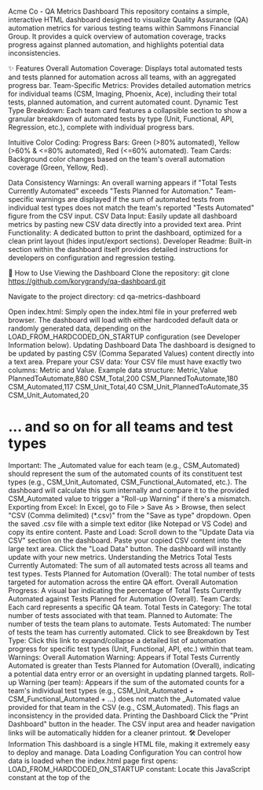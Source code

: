 Acme Co - QA Metrics Dashboard
This repository contains a simple, interactive HTML dashboard designed to visualize Quality Assurance (QA) automation metrics for various testing teams within Sammons Financial Group. It provides a quick overview of automation coverage, tracks progress against planned automation, and highlights potential data inconsistencies.

✨ Features
Overall Automation Coverage: Displays total automated tests and tests planned for automation across all teams, with an aggregated progress bar.
Team-Specific Metrics: Provides detailed automation metrics for individual teams (CSM, Imaging, Phoenix, Ace), including their total tests, planned automation, and current automated count.
Dynamic Test Type Breakdown: Each team card features a collapsible section to show a granular breakdown of automated tests by type (Unit, Functional, API, Regression, etc.), complete with individual progress bars.

Intuitive Color Coding:
Progress Bars: Green (>80% automated), Yellow (>60% & <=80% automated), Red (<=60% automated).
Team Cards: Background color changes based on the team's overall automation coverage (Green, Yellow, Red).

Data Consistency Warnings:
An overall warning appears if "Total Tests Currently Automated" exceeds "Tests Planned for Automation."
Team-specific warnings are displayed if the sum of automated tests from individual test types does not match the team's reported "Tests Automated" figure from the CSV input.
CSV Data Input: Easily update all dashboard metrics by pasting new CSV data directly into a provided text area.
Print Functionality: A dedicated button to print the dashboard, optimized for a clean print layout (hides input/export sections).
Developer Readme: Built-in section within the dashboard itself provides detailed instructions for developers on configuration and regression testing.

🚀 How to Use
Viewing the Dashboard
Clone the repository:
git clone https://github.com/korygrandy/qa-dashboard.git


Navigate to the project directory:
cd qa-metrics-dashboard


Open index.html: Simply open the index.html file in your preferred web browser.
The dashboard will load with either hardcoded default data or randomly generated data, depending on the LOAD_FROM_HARDCODED_ON_STARTUP configuration (see Developer Information below).
Updating Dashboard Data
The dashboard is designed to be updated by pasting CSV (Comma Separated Values) content directly into a text area.
Prepare your CSV data:
Your CSV file must have exactly two columns: Metric and Value.
Example data structure:
Metric,Value
PlannedToAutomate,880
CSM_Total,200
CSM_PlannedToAutomate,180
CSM_Automated,117
CSM_Unit_Total,40
CSM_Unit_PlannedToAutomate,35
CSM_Unit_Automated,20
# ... and so on for all teams and test types


Important: The _Automated value for each team (e.g., CSM_Automated) should represent the sum of the automated counts of its constituent test types (e.g., CSM_Unit_Automated, CSM_Functional_Automated, etc.). The dashboard will calculate this sum internally and compare it to the provided CSM_Automated value to trigger a "Roll-up Warning" if there's a mismatch.
Exporting from Excel: In Excel, go to File > Save As > Browse, then select "CSV (Comma delimited) (*.csv)" from the "Save as type" dropdown. Open the saved .csv file with a simple text editor (like Notepad or VS Code) and copy its entire content.
Paste and Load:
Scroll down to the "Update Data via CSV" section on the dashboard.
Paste your copied CSV content into the large text area.
Click the "Load Data" button.
The dashboard will instantly update with your new metrics.
Understanding the Metrics
Total Tests Currently Automated: The sum of all automated tests across all teams and test types.
Tests Planned for Automation (Overall): The total number of tests targeted for automation across the entire QA effort.
Overall Automation Progress: A visual bar indicating the percentage of Total Tests Currently Automated against Tests Planned for Automation (Overall).
Team Cards: Each card represents a specific QA team.
Total Tests in Category: The total number of tests associated with that team.
Planned to Automate: The number of tests the team plans to automate.
Tests Automated: The number of tests the team has currently automated.
Click to see Breakdown by Test Type: Click this link to expand/collapse a detailed list of automation progress for specific test types (Unit, Functional, API, etc.) within that team.
Warnings:
Overall Automation Warning: Appears if Total Tests Currently Automated is greater than Tests Planned for Automation (Overall), indicating a potential data entry error or an oversight in updating planned targets.
Roll-up Warning (per team): Appears if the sum of the automated counts for a team's individual test types (e.g., CSM_Unit_Automated + CSM_Functional_Automated + ...) does not match the _Automated value provided for that team in the CSV (e.g., CSM_Automated). This flags an inconsistency in the provided data.
Printing the Dashboard
Click the "Print Dashboard" button in the header. The CSV input area and header navigation links will be automatically hidden for a cleaner printout.
🛠️ Developer Information
This dashboard is a single HTML file, making it extremely easy to deploy and manage.
Data Loading Configuration
You can control how data is loaded when the index.html page first opens:
LOAD_FROM_HARDCODED_ON_STARTUP constant:
Locate this JavaScript constant at the top of the <script> block in index.html:
const LOAD_FROM_HARDCODED_ON_STARTUP = true; // or false


Set to true: The dashboard will automatically load data from the HARDCODED_CSV_DATA string when the page loads. This is useful for consistent demonstration or if you have a fixed set of metrics you want to display by default.
Set to false: The dashboard will load random data initially. Users will then need to manually input data via the "Update Data via CSV" section.
HARDCODED_CSV_DATA constant:
If LOAD_FROM_HARDCODED_ON_STARTUP is true, the dashboard will use the data defined in this multiline string:
const HARDCODED_CSV_DATA = `Metric,Value
PlannedToAutomate,1000
CSM_Total,200
// ... your default CSV data here ...
`;

You can directly edit the content within these backticks (`) to change the default data that loads on startup.
Note: Direct file system access (e.g., loading from C:\temp\rawdata.csv) is not possible due to browser security policies. The HARDCODED_CSV_DATA string is the intended way to embed default data.
Regression Test Scenarios
The "Developer Readme" section directly within the dashboard's HTML includes three pre-defined CSV scenarios that you can copy and load to test the dashboard's behavior:
Scenario 1: All Green (High Automation Across the Board)
Expected outcome: High automation percentages, mostly green progress bars and team cards, no warnings.
Scenario 2: Mixed Coverage (Green, Yellow, Red)
Expected outcome: Varying automation levels, displaying different color codes for progress and team cards, no warnings.
Scenario 3: Data Inconsistencies (Triggering Warnings)
Expected outcome: Triggers both the overall "Automated > Planned" warning and team-specific "Roll-up Mismatch" warnings. This scenario is crucial for verifying the warning logic.
Use the "Copy CSV Data" link and "Load CSV Data" button provided for each scenario directly on the dashboard to quickly test these cases.
Technologies Used
HTML5: Structure of the dashboard.
Tailwind CSS: For rapid and responsive styling. Loaded via CDN.
JavaScript (Vanilla JS): For all interactive elements, data parsing, calculations, and dynamic content updates.

💡 Future Enhancements
Data Persistence: Implement local storage or a simple backend (e.g., Firebase Firestore) to save and load data, removing the need to paste CSV on every refresh.
Chart Integration: Use a charting library (e.g., Chart.js, D3.js) to visualize trends over time or breakdown data more effectively.
More Granular Metrics: Add metrics for defect counts, execution times, or pass/fail rates.
Filtering and Sorting: Allow users to filter teams or sort data based on different criteria.
User Interface Improvements: Enhance user experience with more interactive elements, animations, or a more sophisticated layout.

🤝 Contributing
Contributions are welcome! If you have suggestions for improvements or find any issues, please open an issue or submit a pull request.
📄 License
This project is open-source and available under the MIT License.
